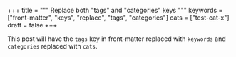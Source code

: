 +++
title = """
  Replace both "tags" and "categories" keys
  """
keywords = ["front-matter", "keys", "replace", "tags", "categories"]
cats = ["test-cat-x"]
draft = false
+++

This post will have the `tags` key in front-matter replaced with
`keywords` and `categories` replaced with `cats`.
